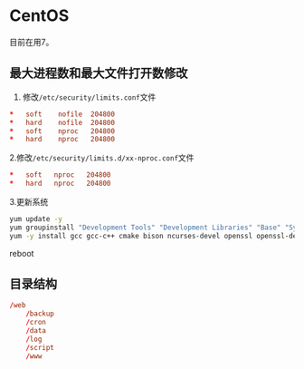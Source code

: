 # CentOS

目前在用7。

## 最大进程数和最大文件打开数修改

1. 修改`/etc/security/limits.conf`文件

```conf
*   soft    nofile  204800
*   hard    nofile  204800
*   soft    nproc   204800
*   hard    nproc   204800
```

2.修改`/etc/security/limits.d/xx-nproc.conf`文件

```conf
*   soft   nproc   204800
*   hard   nproc   204800
```

3.更新系统

```bash
yum update -y
yum groupinstall "Development Tools" "Development Libraries" "Base" "System Tools"
yum -y install gcc gcc-c++ cmake bison ncurses-devel openssl openssl-devel pcre pcre-devel libtool-ltdl-devel libssh2 libssh2-devel libxml2 libxml2-devel libcurl libcurl-devel zlib-devel libmcrypt libmcrypt-devel libevent libevent-devel java-1.8.0-openjdk java-1.8.0-openjdk-devel libwebp libwebp-devel libXpm libXpm-devel libpng libjpeg libpng-devel libjpeg-devel openjpeg openjpeg-devel openjpe  openjpeg2 openjpeg2-devel openjpeg2-libs libwebp libwebp-devel libxslt-devel libunwind gd ImageMagick ImageMagick-devel recode recode-devel mhash mcrypt libaio freetype* redis GeoIP GeoIP-devel libzip libzip-devel perl-devel perl-ExtUtils-Embed 
```

reboot

## 目录结构

```conf
/web
    /backup
    /cron
    /data
    /log
    /script
    /www
```
